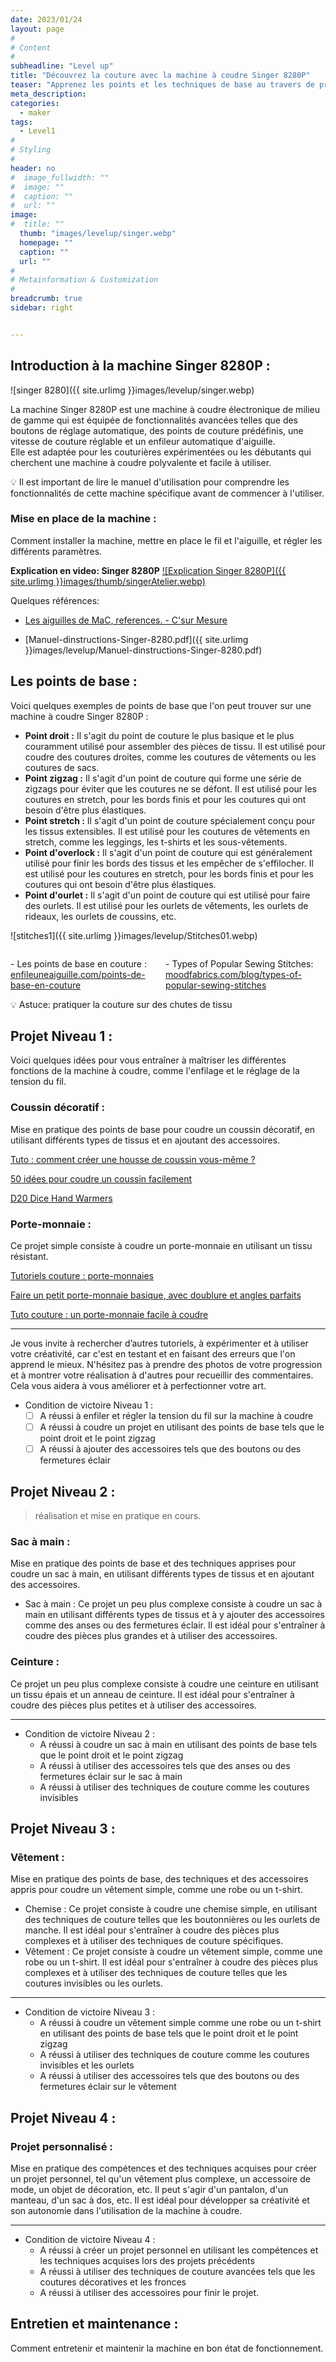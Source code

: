 ```yaml
---
date: 2023/01/24
layout: page
#
# Content
#
subheadline: "Level up"
title: "Découvrez la couture avec la machine à coudre Singer 8280P"
teaser: "Apprenez les points et les techniques de base au travers de projets simples pour débuter votre parcours en couture"
meta_description: 
categories:
  - maker
tags:
  - Level1
#
# Styling
#
header: no
#  image_fullwidth: ""
#  image: ""
#  caption: ""
#  url: ""
image:
#  title: ""
  thumb: "images/levelup/singer.webp"
  homepage: ""
  caption: ""
  url: ""
#
# Metainformation & Customization
#
breadcrumb: true
sidebar: right


---
```



<!--
<div class="row t60">
    <div class="medium-6 columns b30">
        <img src="{{ site.urlimg }}images/levelup/singer.webp" alt="">
        <p>Website: <a href="http://jcorneille.de">Grafik Design Jeannette Corneille</a></p>
    </div>
    <div class="medium-6 columns b30">
        <img src="{{ site.urlimg }}webdesign_screenshot_phlow.jpg" alt="">
        <p>Website: <a href="https://phlow.de/">Phlow.de</a></p>
    </div>
</div>


<div class="row t30">
    <div class="medium-4 columns">
        <img src="{{ site.urlimg }}webdesign_screenshot_andersneu.jpg" alt="">
        <p>Website: <a href="https://andersneu.de/">andersneu.de</a></p>
    </div>

    <div class="medium-4 columns">
        <img src="{{ site.urlimg }}images/levelup/Stitches02.webp" alt="">
        <p>Website: <a href="https://mosonic.net/">mosonic.net</a></p>
    </div>

    <div class="medium-4 columns">
        <img src="{{ site.urlimg }}webdesign_screenshot_moritz_sauer.jpg" alt="">
        <p>Website: <a href="https://moritz.sauer.io/">Webdesign, SEO, Music</a></p>
    </div>
</div>
 -->

## Introduction à la machine Singer 8280P :

![singer 8280]({{ site.urlimg }}images/levelup/singer.webp)

La machine Singer 8280P est une machine à coudre électronique de milieu de gamme qui est équipée de fonctionnalités avancées telles que des boutons de réglage automatique, des points de couture prédéfinis, une vitesse de couture réglable et un enfileur automatique d'aiguille.   
Elle est adaptée pour les couturières expérimentées ou les débutants qui cherchent une machine à coudre polyvalente et facile à utiliser. 

<aside>
💡 Il est important de lire le manuel d'utilisation pour comprendre les fonctionnalités de cette machine spécifique avant de commencer à l'utiliser.

</aside>

### Mise en place de la machine :

Comment installer la machine, mettre en place le fil et l'aiguille, et régler les différents paramètres.


**Explication en video: Singer 8280P**
[![Explication Singer 8280P]({{ site.urlimg }}images/thumb/singerAtelier.webp)](https://www.youtube.com/watch?v=MBC_vrQ88wQ "Explication Singer 8280P")

Quelques références:  
- [Les aiguilles de MaC, references. - C'sur Mesure](http://www.csurmesure-c.com/2018/02/les-aiguilles-de-mac-references.html)

- [Manuel-dinstructions-Singer-8280.pdf]({{ site.urlimg }}images/levelup/Manuel-dinstructions-Singer-8280.pdf)

## Les points de base :

Voici quelques exemples de points de base que l'on peut trouver sur une machine à coudre Singer 8280P :

- **Point droit :** Il s'agit du point de couture le plus basique et le plus couramment utilisé pour assembler des pièces de tissu. Il est utilisé pour coudre des coutures droites, comme les coutures de vêtements ou les coutures de sacs.
- **Point zigzag :** Il s'agit d'un point de couture qui forme une série de zigzags pour éviter que les coutures ne se défont. Il est utilisé pour les coutures en stretch, pour les bords finis et pour les coutures qui ont besoin d'être plus élastiques.
- **Point stretch :** Il s'agit d'un point de couture spécialement conçu pour les tissus extensibles. Il est utilisé pour les coutures de vêtements en stretch, comme les leggings, les t-shirts et les sous-vêtements.
- **Point d'overlock :** Il s'agit d'un point de couture qui est généralement utilisé pour finir les bords des tissus et les empêcher de s'effilocher. Il est utilisé pour les coutures en stretch, pour les bords finis et pour les coutures qui ont besoin d'être plus élastiques.
- **Point d'ourlet :** Il s'agit d'un point de couture qui est utilisé pour faire des ourlets. Il est utilisé pour les ourlets de vêtements, les ourlets de rideaux, les ourlets de coussins, etc.



![stitches1]({{ site.urlimg }}images/levelup/Stitches01.webp)

<div class="row t30">
    <div class="medium-4 columns">
        <img src="{{ site.urlimg }}images/levelup/Stitches02.webp" alt="">
    </div>
    <div class="medium-8 columns">
        <p>- Les points de base en couture : <a href="https://enfileuneaiguille.com/points-de-base-en-couture/">enfileuneaiguille.com/points-de-base-en-couture</a></p>
        <p>- Types of Popular Sewing Stitches: <a href="https://www.moodfabrics.com/blog/types-of-popular-sewing-stitches/">moodfabrics.com/blog/types-of-popular-sewing-stitches</a></p>
    </div>
</div>


<aside>
💡 Astuce: pratiquer la couture sur des chutes de tissu

</aside>

## Projet Niveau 1 :

Voici quelques idées pour vous entraîner à maîtriser les différentes fonctions de la machine à coudre, comme l'enfilage et le réglage de la tension du fil.

### Coussin décoratif :

Mise en pratique des points de base pour coudre un coussin décoratif, en utilisant différents types de tissus et en ajoutant des accessoires.

[Tuto : comment créer une housse de coussin vous-même ?](https://www.deco.fr/loisirs-creatifs/actualite-549678-fabriquer-housses-coussins-portefeuille.html)

[50 idées pour coudre un coussin facilement](https://www.marieclaire.fr/idees/20-idees-pour-coudre-un-coussin-facilement,1256903.asp)

[D20 Dice Hand Warmers](https://www.instructables.com/D20-Dice-Hand-Warmers/)

### Porte-monnaie :

Ce projet simple consiste à coudre un porte-monnaie en utilisant un tissu résistant.

[Tutoriels couture : porte-monnaies](https://www.letoiledecoton.com/tutos/accessoires/porte-monnaies-porte-cartes/)

[Faire un petit porte-monnaie basique, avec doublure et angles parfaits](https://www.youtube.com/watch?v=jClH-UH4X3A)

[Tuto couture : un porte-monnaie facile à coudre](https://www.nellyglassmann.fr/tuto-couture-un-porte-monnaie-facile-a-coudre/)

---
Je vous invite à rechercher d’autres tutoriels, à expérimenter et à utiliser votre créativité, car c'est en testant et en faisant des erreurs que l'on apprend le mieux. N'hésitez pas à prendre des photos de votre progression et à montrer votre réalisation à d'autres pour recueillir des commentaires. Cela vous aidera à vous améliorer et à perfectionner votre art.

- Condition de victoire Niveau 1 :
    - [ ]  A réussi à enfiler et régler la tension du fil sur la machine à coudre
    - [ ]  A réussi à coudre un projet en utilisant des points de base tels que le point droit et le point zigzag
    - [ ]  A réussi à ajouter des accessoires tels que des boutons ou des fermetures éclair

## Projet Niveau 2 :

> réalisation et mise en pratique en cours. 

### Sac à main :

Mise en pratique des points de base et des techniques apprises pour coudre un sac à main, en utilisant différents types de tissus et en ajoutant des accessoires.

- Sac à main : Ce projet un peu plus complexe consiste à coudre un sac à main en utilisant différents types de tissus et à y ajouter des accessoires comme des anses ou des fermetures éclair. Il est idéal pour s'entraîner à coudre des pièces plus grandes et à utiliser des accessoires.

### Ceinture :

Ce projet un peu plus complexe consiste à coudre une ceinture en utilisant un tissu épais et un anneau de ceinture. Il est idéal pour s'entraîner à coudre des pièces plus petites et à utiliser des accessoires.

---

- Condition de victoire Niveau 2 :
    - A réussi à coudre un sac à main en utilisant des points de base tels que le point droit et le point zigzag
    - A réussi à utiliser des accessoires tels que des anses ou des fermetures éclair sur le sac à main
    - A réussi à utiliser des techniques de couture comme les coutures invisibles

## Projet Niveau 3 :

### Vêtement :

Mise en pratique des points de base, des techniques et des accessoires appris pour coudre un vêtement simple, comme une robe ou un t-shirt.

- Chemise : Ce projet consiste à coudre une chemise simple, en utilisant des techniques de couture telles que les boutonnières ou les ourlets de manche. Il est idéal pour s'entraîner à coudre des pièces plus complexes et à utiliser des techniques de couture spécifiques.
- Vêtement : Ce projet consiste à coudre un vêtement simple, comme une robe ou un t-shirt. Il est idéal pour s'entraîner à coudre des pièces plus complexes et à utiliser des techniques de couture telles que les coutures invisibles ou les ourlets.

---

- Condition de victoire Niveau 3 :
    - A réussi à coudre un vêtement simple comme une robe ou un t-shirt en utilisant des points de base tels que le point droit et le point zigzag
    - A réussi à utiliser des techniques de couture comme les coutures invisibles et les ourlets
    - A réussi à utiliser des accessoires tels que des boutons ou des fermetures éclair sur le vêtement

## Projet Niveau 4 :

### Projet personnalisé :

Mise en pratique des compétences et des techniques acquises pour créer un projet personnel, tel qu'un vêtement plus complexe, un accessoire de mode, un objet de décoration, etc. Il peut s'agir d'un pantalon, d'un manteau, d'un sac à dos, etc. Il est idéal pour développer sa créativité et son autonomie dans l'utilisation de la machine à coudre.

---

- Condition de victoire Niveau 4 :
    - A réussi à créer un projet personnel en utilisant les compétences et les techniques acquises lors des projets précédents
    - A réussi à utiliser des techniques de couture avancées tels que les coutures décoratives et les fronces
    - A réussi à utiliser des accessoires pour finir le projet.

## Entretien et maintenance :

Comment entretenir et maintenir la machine en bon état de fonctionnement.